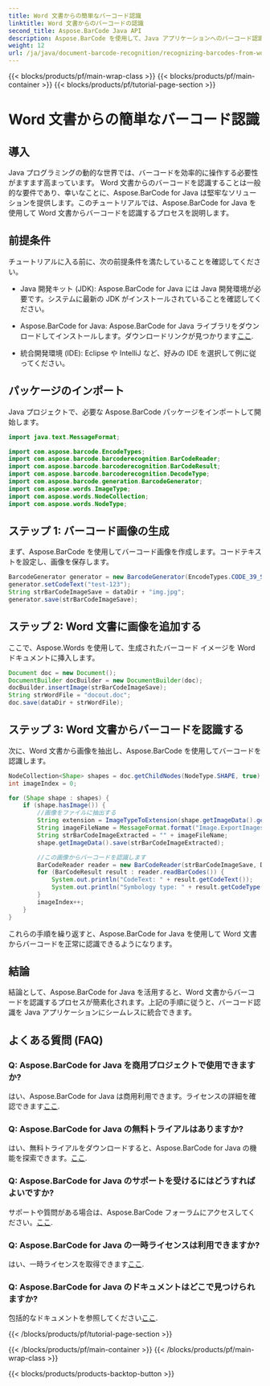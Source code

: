 ```yaml
---
title: Word 文書からの簡単なバーコード認識
linktitle: Word 文書からのバーコードの認識
second_title: Aspose.BarCode Java API
description: Aspose.BarCode を使用して、Java アプリケーションへのバーコード認識のシームレスな統合を検討してください。 Word 文書からバーコードを認識するには、このチュートリアルに従ってください。
weight: 12
url: /ja/java/document-barcode-recognition/recognizing-barcodes-from-word/
---
```


{{< blocks/products/pf/main-wrap-class >}}
{{< blocks/products/pf/main-container >}}
{{< blocks/products/pf/tutorial-page-section >}}

# Word 文書からの簡単なバーコード認識


## 導入

Java プログラミングの動的な世界では、バーコードを効率的に操作する必要性がますます高まっています。 Word 文書からのバーコードを認識することは一般的な要件であり、幸いなことに、Aspose.BarCode for Java は堅牢なソリューションを提供します。このチュートリアルでは、Aspose.BarCode for Java を使用して Word 文書からバーコードを認識するプロセスを説明します。

## 前提条件

チュートリアルに入る前に、次の前提条件を満たしていることを確認してください。

- Java 開発キット (JDK): Aspose.BarCode for Java には Java 開発環境が必要です。システムに最新の JDK がインストールされていることを確認してください。

-  Aspose.BarCode for Java: Aspose.BarCode for Java ライブラリをダウンロードしてインストールします。ダウンロードリンクが見つかります[ここ](https://releases.aspose.com/barcode/java/).

- 統合開発環境 (IDE): Eclipse や IntelliJ など、好みの IDE を選択して例に従ってください。

## パッケージのインポート

Java プロジェクトで、必要な Aspose.BarCode パッケージをインポートして開始します。

```java
import java.text.MessageFormat;

import com.aspose.barcode.EncodeTypes;
import com.aspose.barcode.barcoderecognition.BarCodeReader;
import com.aspose.barcode.barcoderecognition.BarCodeResult;
import com.aspose.barcode.barcoderecognition.DecodeType;
import com.aspose.barcode.generation.BarcodeGenerator;
import com.aspose.words.ImageType;
import com.aspose.words.NodeCollection;
import com.aspose.words.NodeType;
```

## ステップ 1: バーコード画像の生成

まず、Aspose.BarCode を使用してバーコード画像を作成します。コードテキストを設定し、画像を保存します。

```java
BarcodeGenerator generator = new BarcodeGenerator(EncodeTypes.CODE_39_STANDARD);
generator.setCodeText("test-123");
String strBarCodeImageSave = dataDir + "img.jpg";
generator.save(strBarCodeImageSave);
```

## ステップ 2: Word 文書に画像を追加する

ここで、Aspose.Words を使用して、生成されたバーコード イメージを Word ドキュメントに挿入します。

```java
Document doc = new Document();
DocumentBuilder docBuilder = new DocumentBuilder(doc);
docBuilder.insertImage(strBarCodeImageSave);
String strWordFile = "docout.doc";
doc.save(dataDir + strWordFile);
```

## ステップ 3: Word 文書からバーコードを認識する

次に、Word 文書から画像を抽出し、Aspose.BarCode を使用してバーコードを認識します。

```java
NodeCollection<Shape> shapes = doc.getChildNodes(NodeType.SHAPE, true);
int imageIndex = 0;

for (Shape shape : shapes) {
    if (shape.hasImage()) {
        //画像をファイルに抽出する
        String extension = ImageTypeToExtension(shape.getImageData().getImageType());
        String imageFileName = MessageFormat.format("Image.ExportImages.{0} Out.{1}", imageIndex, extension);
        String strBarCodeImageExtracted = "" + imageFileName;
        shape.getImageData().save(strBarCodeImageExtracted);

        //この画像からバーコードを認識します
        BarCodeReader reader = new BarCodeReader(strBarCodeImageSave, DecodeType.CODE_39_STANDARD);
        for (BarCodeResult result : reader.readBarCodes()) {
            System.out.println("CodeText: " + result.getCodeText());
            System.out.println("Symbology type: " + result.getCodeType());
        }
        imageIndex++;
    }
}
```

これらの手順を繰り返すと、Aspose.BarCode for Java を使用して Word 文書からバーコードを正常に認識できるようになります。

## 結論

結論として、Aspose.BarCode for Java を活用すると、Word 文書からバーコードを認識するプロセスが簡素化されます。上記の手順に従うと、バーコード認識を Java アプリケーションにシームレスに統合できます。

## よくある質問 (FAQ)

### Q: Aspose.BarCode for Java を商用プロジェクトで使用できますか?
はい、Aspose.BarCode for Java は商用利用できます。ライセンスの詳細を確認できます[ここ](https://purchase.aspose.com/buy).

### Q: Aspose.BarCode for Java の無料トライアルはありますか?
はい、無料トライアルをダウンロードすると、Aspose.BarCode for Java の機能を探索できます。[ここ](https://releases.aspose.com/).

### Q: Aspose.BarCode for Java のサポートを受けるにはどうすればよいですか?
サポートや質問がある場合は、Aspose.BarCode フォーラムにアクセスしてください。[ここ](https://forum.aspose.com/c/barcode/13).

### Q: Aspose.BarCode for Java の一時ライセンスは利用できますか?
はい、一時ライセンスを取得できます[ここ](https://purchase.aspose.com/temporary-license/).

### Q: Aspose.BarCode for Java のドキュメントはどこで見つけられますか?
包括的なドキュメントを参照してください[ここ](https://reference.aspose.com/barcode/java/).

{{< /blocks/products/pf/tutorial-page-section >}}

{{< /blocks/products/pf/main-container >}}
{{< /blocks/products/pf/main-wrap-class >}}

{{< blocks/products/products-backtop-button >}}
